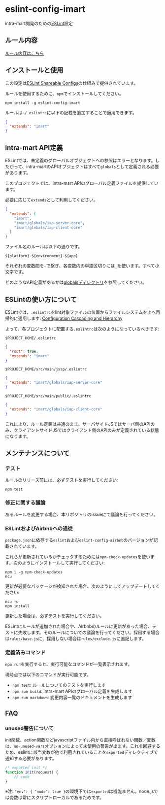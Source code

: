 # eslint-config-imart

intra-mart開発のための[ESLint](http://eslint.org/)設定

## ルール内容

[ルール内容はこちら](./doc/definition.md)

## インストールと使用

この設定は[ESLint Shareable Configs](http://eslint.org/docs/developer-guide/shareable-configs)の仕組みで提供されています。

ルールを使用するために、`npm`でインストールしてください。

```
npm install -g eslint-config-imart
```

ルールは`~/.eslintrc`に以下の記載を追加することで適用できます。

```json
{
  "extends": "imart"
}
```

## intra-mart API定義

ESLintでは、未定義のグローバルオブジェクトへの参照はエラーとなります。したがって、intra-martのAPIオブジェクトはすべて`globals`として定義される必要があります。

このプロジェクトでは、intra-mart APIのグローバル定義ファイルを提供しています。

必要に応じて`extends`として利用してください。

```json
{
  "extends": [
    "imart",
    "imart/globals/iap-server-core",
    "imart/globals/iap-client-core"
  ]
}
```

ファイル名のルールは以下の通りです。

`${platform}-${environment}-${app}`

それぞれの変数間を`-`で繋ぎ、各変数内の単語区切りには`_`を使います。すべて小文字です。

どのようなAPI定義があるかは[globalsディレクトリ](./globals)を参照してください。

## ESLintの使い方について

ESLintでは、`.eslintrc`をlint対象ファイルの位置からファイルシステムを上へ再帰的に適用します: [Configuration Cascading and Hierarchy](http://eslint.org/docs/user-guide/configuring#configuration-cascading-and-hierarchy)

よって、各プロジェクトに配置する`.eslintrc`は次のようになっているべきです:

`$PROJECT_HOME/.eslintrc`

```json
{
  "root": true,
  "extends": "imart"
}
```

`$PROJECT_HOME/src/main/jssp/.eslintrc`

```json
{
  "extends": "imart/globals/iap-server-core"
}
```

`$PROJECT_HOME/src/main/public/.eslintrc`

```json
{
  "extends": "imart/globals/iap-client-core"
}
```

これにより、ルール定義は共通のまま、サーバサイドJSではサーバ側のAPIのみ、クライアントサイドJSではクライアント側のAPIのみが定義されている状態になります。

## メンテナンスについて

### テスト

ルールのリリース前には、必ずテストを実行してください:

```
npm test
```

### 修正に関する議論

あるルールを変更する場合、本リポジトリのissueにて議論を行ってください。

### ESLintおよびAirbnbへの追従

`package.json`に依存する`eslint`および`eslint-config-airbnb`のバージョンが記載されています。

これらが更新されているかチェックするためには`npm-check-updates`を使います。次のようにインストールして実行してください:

```
npm i -g npm-check-updates
ncu
```

更新が必要なパッケージが検知された場合、次のようにしてアップデートしてください:

```
ncu -u
npm install
```

更新した場合は、必ずテストを実行してください。

ESLintにルールが追加された場合や、Airbnbのルールに更新があった場合、テストに失敗します。そのルールについての議論を行ってください。採用する場合は`rules/base.js`に、採用しない場合は`rules/exclude.js`に追記します。

### 定義済みコマンド

`npm run`を実行すると、実行可能なコマンドが一覧表示されます。

現時点では以下のコマンドが実行可能です。

* `npm test`: ルールについてのテストを実行します
* `npm run build`: intra-mart APIのグローバル定義を生成します
* `npm run markdown`: 変更内容一覧のドキュメントを生成します

## FAQ

### unused警告について

init関数、action関数などjavascriptファイル内から直接呼ばれない関数／変数は、`no-unused-vars`オプションによって未使用の警告が出ます。これを回避するため、eslintに該当変数が他で利用されていることを`exported`ディレクティブで通知する必要があります。

```javascript
/* exported init */
function init(request) {
    // code
}
```

※注: `"env": { "node": true }`の環境下では`exported`は機能ません。node.jsでは変数は常にスクリプトローカルであるためです。

